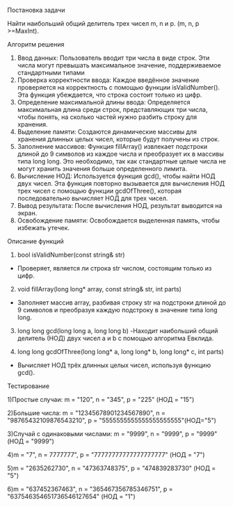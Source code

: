 Постановка задачи

Найти наибольший общий делитель трех чисел m, n и p. (m, n, p >=MaxInt).

Алгоритм решения

1. Ввод данных:  Пользователь вводит три числа в виде строк. Эти числа могут превышать максимальное значение, поддерживаемое стандартными типами 
2. Проверка корректности ввода: Каждое введённое значение проверяется на корректность с помощью функции isValidNumber(). Эта функция убеждается, что строка состоит только из цифр.
3. Определение максимальной длины ввода: Определяется максимальная длина среди строк, представляющих три числа, чтобы понять, на сколько частей нужно разбить строку для хранения.
4. Выделение памяти: Создаются динамические массивы для хранения длинных целых чисел, которые будут получены из строк.
5. Заполнение массивов: Функция fillArray() извлекает подстроки длиной до 9 символов из каждое числа и преобразует их в массивы типа long long. Это необходимо, так как стандартные целые числа не могут хранить значения больше определенного лимита.
6. Вычисление НОД: Используется функция gcd(), чтобы найти НОД двух чисел. Эта функция повторно вызывается для вычисления НОД трех чисел с помощью функции gcdOfThree(), которая последовательно вычисляет НОД для трех чисел.
7. Вывод результата: После вычисления НОД, результат выводится на экран.
8. Освобождение памяти: Освобождается выделенная память, чтобы избежать утечек.

Описание функций

 1. bool isValidNumber(const string& str)
-  Проверяет, является ли строка str числом, состоящим только из цифр.


 2. void fillArray(long long* array, const string& str, int parts)
- Заполняет массив array, разбивая строку str на подстроки длиной до 9 символов и преобразуя каждую подстроку в значение типа long long.


3. long long gcd(long long a, long long b)
-Находит наибольший общий делитель (НОД) двух чисел a и b с помощью алгоритма Евклида.


 4. long long gcdOfThree(long long* a, long long* b, long long* c, int parts)
-  Вычисляет НОД трёх длинных целых чисел, используя функцию gcd().


Тестирование

1)Простые случаи: m = "120", n = "345", p = "225" (НОД = "15")

2)Большие числа: m = "12345678901234567890", n = "98765432109876543210", p = "5555555555555555555555"(НОД="5")

3)Случай с одинаковыми числами: m = "9999", n = "9999", p = "9999"(НОД = "9999")

4)m = "7", n = 7777777", p = "77777777777777777777" (НОД = "7")

5)m = "2635262730", n = "47363748375", p = "474839283730" (НОД = "5")

6)m = "637452367463", n = "365467356785346751", p = "637546354651736546127654" (НОД = "1")
